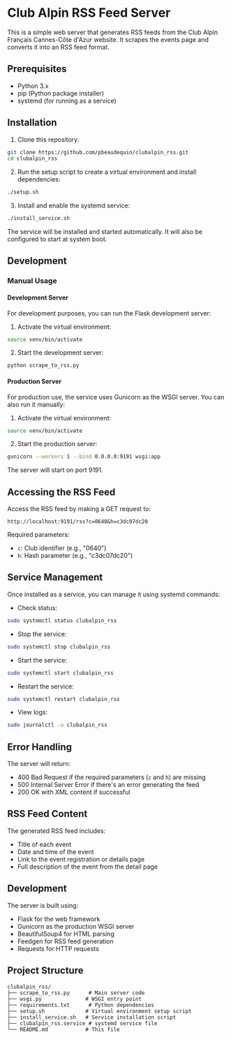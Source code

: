 # Club Alpin RSS Feed Server

This is a simple web server that generates RSS feeds from the Club Alpin Français Cannes-Côte d'Azur website. It scrapes the events page and converts it into an RSS feed format.

## Prerequisites

- Python 3.x
- pip (Python package installer)
- systemd (for running as a service)

## Installation

1. Clone this repository:
```bash
git clone https://github.com/pbeaudequin/clubalpin_rss.git
cd clubalpin_rss
```

2. Run the setup script to create a virtual environment and install dependencies:
```bash
./setup.sh
```

3. Install and enable the systemd service:
```bash
./install_service.sh
```

The service will be installed and started automatically. It will also be configured to start at system boot.

## Development

### Manual Usage

#### Development Server

For development purposes, you can run the Flask development server:

1. Activate the virtual environment:
```bash
source venv/bin/activate
```

2. Start the development server:
```bash
python scrape_to_rss.py
```

#### Production Server

For production use, the service uses Gunicorn as the WSGI server. You can also run it manually:

1. Activate the virtual environment:
```bash
source venv/bin/activate
```

2. Start the production server:
```bash
gunicorn --workers 1 --bind 0.0.0.0:9191 wsgi:app
```

The server will start on port 9191.

## Accessing the RSS Feed

Access the RSS feed by making a GET request to:
```
http://localhost:9191/rss?c=0640&h=c3dc07dc20
```

Required parameters:
- `c`: Club identifier (e.g., "0640")
- `h`: Hash parameter (e.g., "c3dc07dc20")

## Service Management

Once installed as a service, you can manage it using systemd commands:

- Check status:
```bash
sudo systemctl status clubalpin_rss
```

- Stop the service:
```bash
sudo systemctl stop clubalpin_rss
```

- Start the service:
```bash
sudo systemctl start clubalpin_rss
```

- Restart the service:
```bash
sudo systemctl restart clubalpin_rss
```

- View logs:
```bash
sudo journalctl -u clubalpin_rss
```

## Error Handling

The server will return:
- 400 Bad Request if the required parameters (`c` and `h`) are missing
- 500 Internal Server Error if there's an error generating the feed
- 200 OK with XML content if successful

## RSS Feed Content

The generated RSS feed includes:
- Title of each event
- Date and time of the event
- Link to the event registration or details page
- Full description of the event from the detail page

## Development

The server is built using:
- Flask for the web framework
- Gunicorn as the production WSGI server
- BeautifulSoup4 for HTML parsing
- Feedgen for RSS feed generation
- Requests for HTTP requests

## Project Structure

```
clubalpin_rss/
├── scrape_to_rss.py      # Main server code
├── wsgi.py              # WSGI entry point
├── requirements.txt      # Python dependencies
├── setup.sh             # Virtual environment setup script
├── install_service.sh   # Service installation script
├── clubalpin_rss.service # systemd service file
└── README.md            # This file
```
